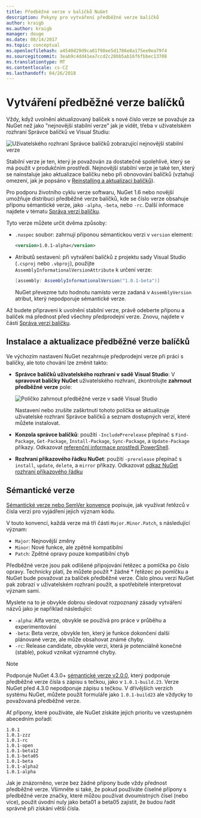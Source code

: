 ```yaml
---
title: Předběžné verze v balíčků NuGet
description: Pokyny pro vytváření předběžné verze balíčků
author: kraigb
ms.author: kraigb
manager: douge
ms.date: 08/14/2017
ms.topic: conceptual
ms.openlocfilehash: a4540d29d9ca01f98ee5d1786e8a175ee0ea79f4
ms.sourcegitcommit: 3eab9c4dd41ea7ccd2c28bb5ab16f6fbbec13708
ms.translationtype: MT
ms.contentlocale: cs-CZ
ms.lasthandoff: 04/26/2018
---
```

# <a name="building-pre-release-packages"></a>Vytváření předběžné verze balíčků

Vždy, když uvolnění aktualizovaný balíček s nové číslo verze se považuje za NuGet než jako "nejnovější stabilní verze" jak je vidět, třeba v uživatelském rozhraní Správce balíčků ve Visual Studiu:

![Uživatelského rozhraní Správce balíčků zobrazující nejnovější stabilní verze](media/Prerelease_01-LatestStable.png)

Stabilní verze je ten, který je považován za dostatečně spolehlivé, který se má použít v produkčním prostředí. Nejnovější stabilní verze je také ten, který se nainstaluje jako aktualizace balíčku nebo při obnovování balíčků (vztahují omezení, jak je popsáno v [Reinstalling a aktualizaci balíčků](../consume-packages/reinstalling-and-updating-packages.md)).

Pro podporu životního cyklu verze softwaru, NuGet 1.6 nebo novější umožňuje distribuci předběžné verze balíčků, kde se číslo verze obsahuje příponu sémantické verze, jako `-alpha`, `-beta`, nebo `-rc`. Další informace najdete v tématu [Správa verzí balíčku](../reference/package-versioning.md#pre-release-versions).

Tyto verze můžete určit dvěma způsoby:

- `.nuspec` soubor: zahrnují příponou sémantickou verzi v `version` element:

    ```xml
    <version>1.0.1-alpha</version>
    ```

- Atributů sestavení: při vytváření balíčků z projektu sady Visual Studio (`.csproj` nebo `.vbproj`), použijte `AssemblyInformationalVersionAttribute` k určení verze:

    ```cs
    [assembly: AssemblyInformationalVersion("1.0.1-beta")]
    ```

    NuGet převezme tuto hodnotu namísto verze zadaná v `AssemblyVersion` atribut, který nepodporuje sémantické verze.

Až budete připraveni k uvolnění stabilní verze, právě odeberte příponu a balíček má přednost před všechny předprodejní verze. Znovu, najdete v části [Správa verzí balíčku](../reference/package-versioning.md#pre-release-versions).

## <a name="installing-and-updating-pre-release-packages"></a>Instalace a aktualizace předběžné verze balíčků

Ve výchozím nastavení NuGet nezahrnuje předprodejní verze při práci s balíčky, ale toto chování lze změnit takto:

- **Správce balíčků uživatelského rozhraní v sadě Visual Studio**: V **spravovat balíčky NuGet** uživatelského rozhraní, zkontrolujte **zahrnout předběžné verze** pole:

    ![Políčko zahrnout předběžné verze v sadě Visual Studio](media/Prerelease_02-CheckPrerelease.png)

    Nastavení nebo zrušíte zaškrtnutí tohoto políčka se aktualizuje uživatelské rozhraní Správce balíčků a seznam dostupných verzí, které můžete instalovat.

- **Konzola správce balíčků**: použití `-IncludePrerelease` přepínač s `Find-Package`, `Get-Package`, `Install-Package`, `Sync-Package`, a `Update-Package` příkazy. Odkazovat [referenční informace prostředí PowerShell](../tools/powershell-reference.md).

- **Rozhraní příkazového řádku NuGet**: použití `-prerelease` přepínač s `install`, `update`, `delete`, a `mirror` příkazy. Odkazovat [odkaz NuGet rozhraní příkazového řádku](../tools/nuget-exe-cli-reference.md)

## <a name="semantic-versioning"></a>Sémantické verze

[Sémantické verze nebo SemVer konvence](http://semver.org/spec/v1.0.0.html) popisuje, jak využívat řetězců v čísla verzí pro vyjádření jejich význam kódu.

V touto konvencí, každá verze má tři části `Major.Minor.Patch`, s následující význam:

- `Major`: Nejnovější změny
- `Minor`: Nové funkce, ale zpětně kompatibilní
- `Patch`: Zpětné opravy pouze kompatibilní chyb

Předběžné verze jsou pak odlišené připojování řetězec a pomlčka po číslo opravy. Technicky platí, že můžete použít * žádné * řetězec po pomlčku a NuGet bude považovat za balíček předběžné verze. Číslo plnou verzi NuGet pak zobrazí v uživatelském rozhraní použít, a spotřebitelé interpretovat význam sami.

Myslete na to je obvykle dobrou sledovat rozpoznaný zásady vytváření názvů jako je například následující:

- `-alpha`: Alfa verze, obvykle se používá pro práce v průběhu a experimentování
- `-beta`: Beta verze, obvykle ten, který je funkce dokončení další plánované verze, ale může obsahovat známé chyby.
- `-rc`: Release candidate, obvykle verzi, která je potenciálně konečné (stable), pokud vznikat významné chyby.

> [!Note]
> Podporuje NuGet 4.3.0+ [sémantické verze v2.0.0](http://semver.org/spec/v2.0.0.html), který podporuje předběžné verze čísla s zápisu s tečkou, jako v `1.0.1-build.23`. Verze NuGet před 4.3.0 nepodporuje zápisu s tečkou. V dřívějších verzích systému NuGet, můžete použít formuláře jako `1.0.1-build23` ale vždycky to považovaná předběžné verze.

Ať přípony, které používáte, ale NuGet získáte jejich prioritu ve vzestupném abecedním pořadí:

    1.0.1
    1.0.1-zzz
    1.0.1-rc
    1.0.1-open
    1.0.1-beta12
    1.0.1-beta05
    1.0.1-beta
    1.0.1-alpha2
    1.0.1-alpha

Jak je znázorněno, verze bez žádné přípony bude vždy přednost předběžné verze. Všimněte si také, že pokud používáte číselné přípony s předběžné verze značky, které můžou používat dvoumístných čísel (nebo více), použít úvodní nuly jako beta01 a beta05 zajistit, že budou řadit správně při získání větší čísla.
